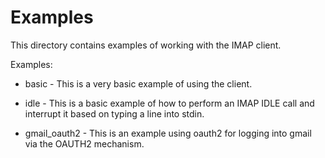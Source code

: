 # Examples

This directory contains examples of working with the IMAP client.

Examples:

* basic - This is a very basic example of using the client.

* idle - This is a basic example of how to perform an IMAP IDLE call
  and interrupt it based on typing a line into stdin. 

* gmail_oauth2 - This is an example using oauth2 for logging into
  gmail via the OAUTH2 mechanism. 
